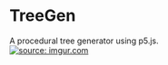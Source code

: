 # TreeGen
A procedural tree generator using p5.js.
<br />
<a href="https://imgur.com/bG3afGs"><img src="https://i.imgur.com/bG3afGs.jpg" title="source: imgur.com" /></a>
